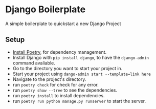 # Django Boilerplate
A simple boilerplate to quickstart a new Django Project

## Setup

- [Install Poetry](https://poetry.eustace.io/docs/#installation), for dependency management.
- Install Django with `pip install django`, to have the `django-admin` command avaliable.
- Go to the directory you want to start your project in.
- Start your project using `dango-admin start --template=link here`
- Navigate to the project's directory.
- run `poetry check` for check for any error.
- run `poetry show --tree` to see the dependencies.
- run `poetry install` to install dependencies.
- run `poetry run python manage.py runserver` to start the server.
